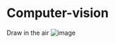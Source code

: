 # Computer-vision
Draw in the air
![image](https://user-images.githubusercontent.com/91077185/208300705-7f000022-b41f-41a1-9574-ee9e7990664a.png)

